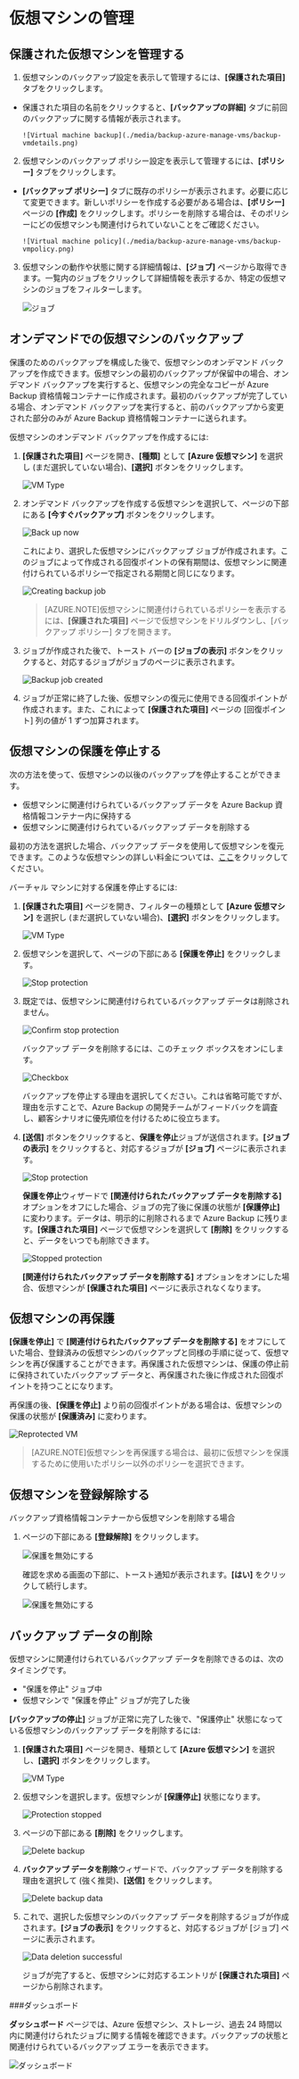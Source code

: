 
<properties
	pageTitle="Azure Backup -仮想マシンの管理"
	description="Azure 仮想マシンを管理する方法について説明します。"
	services="backup"
	documentationCenter=""
	authors="jimpark"
	manager="jwhit"
	editor=""/>

<tags
	ms.service="backup"
	ms.workload="storage-backup-recovery"
	ms.tgt_pltfrm="na"
	ms.devlang="na"
	ms.topic="article"
	ms.date="05/28/2015"
	ms.author="jimpark"/>

# 仮想マシンの管理


## 保護された仮想マシンを管理する

1. 仮想マシンのバックアップ設定を表示して管理するには、**[保護された項目]** タブをクリックします。

  - 保護された項目の名前をクリックすると、**[バックアップの詳細]** タブに前回のバックアップに関する情報が表示されます。

        ![Virtual machine backup](./media/backup-azure-manage-vms/backup-vmdetails.png)

2. 仮想マシンのバックアップ ポリシー設定を表示して管理するには、**[ポリシー]** タブをクリックします。

  - **[バックアップ ポリシー]** タブに既存のポリシーが表示されます。必要に応じて変更できます。新しいポリシーを作成する必要がある場合は、**[ポリシー]** ページの **[作成]** をクリックします。ポリシーを削除する場合は、そのポリシーにどの仮想マシンも関連付けられていないことをご確認ください。

        ![Virtual machine policy](./media/backup-azure-manage-vms/backup-vmpolicy.png)

3. 仮想マシンの動作や状態に関する詳細情報は、**[ジョブ]** ページから取得できます。一覧内のジョブをクリックして詳細情報を表示するか、特定の仮想マシンのジョブをフィルターします。

    ![ジョブ](./media/backup-azure-manage-vms/backup-job.png)

## オンデマンドでの仮想マシンのバックアップ
保護のためのバックアップを構成した後で、仮想マシンのオンデマンド バックアップを作成できます。仮想マシンの最初のバックアップが保留中の場合、オンデマンド バックアップを実行すると、仮想マシンの完全なコピーが Azure Backup 資格情報コンテナーに作成されます。最初のバックアップが完了している場合、オンデマンド バックアップを実行すると、前のバックアップから変更された部分のみが Azure Backup 資格情報コンテナーに送られます。

仮想マシンのオンデマンド バックアップを作成するには:

1. **[保護された項目]** ページを開き、**[種類]** として **[Azure 仮想マシン]** を選択し (まだ選択していない場合)、**[選択]** ボタンをクリックします。

    ![VM Type](./media/backup-azure-manage-vms/vm-type.png)

2. オンデマンド バックアップを作成する仮想マシンを選択して、ページの下部にある **[今すぐバックアップ]** ボタンをクリックします。

    ![Back up now](./media/backup-azure-manage-vms/backup-now.png)

    これにより、選択した仮想マシンにバックアップ ジョブが作成されます。このジョブによって作成される回復ポイントの保有期間は、仮想マシンに関連付けられているポリシーで指定される期間と同じになります。

    ![Creating backup job](./media/backup-azure-manage-vms/creating-job.png)

    >[AZURE.NOTE]仮想マシンに関連付けられているポリシーを表示するには、**[保護された項目]** ページで仮想マシンをドリルダウンし、[バックアップ ポリシー] タブを開きます。

3. ジョブが作成された後で、トースト バーの **[ジョブの表示]** ボタンをクリックすると、対応するジョブがジョブのページに表示されます。

    ![Backup job created](./media/backup-azure-manage-vms/created-job.png)

4. ジョブが正常に終了した後、仮想マシンの復元に使用できる回復ポイントが作成されます。また、これによって **[保護された項目]** ページの [回復ポイント] 列の値が 1 ずつ加算されます。

## 仮想マシンの保護を停止する
次の方法を使って、仮想マシンの以後のバックアップを停止することができます。

- 仮想マシンに関連付けられているバックアップ データを Azure Backup 資格情報コンテナー内に保持する
- 仮想マシンに関連付けられているバックアップ データを削除する

最初の方法を選択した場合、バックアップ データを使用して仮想マシンを復元できます。このような仮想マシンの詳しい料金については、[ここ](http://azure.microsoft.com/pricing/details/backup/)をクリックしてください。

バーチャル マシンに対する保護を停止するには:

1. **[保護された項目]** ページを開き、フィルターの種類として **[Azure 仮想マシン]** を選択し (まだ選択していない場合)、**[選択]** ボタンをクリックします。

    ![VM Type](./media/backup-azure-manage-vms/vm-type.png)

2. 仮想マシンを選択して、ページの下部にある **[保護を停止]** をクリックします。

    ![Stop protection](./media/backup-azure-manage-vms/stop-protection.png)

3. 既定では、仮想マシンに関連付けられているバックアップ データは削除されません。

    ![Confirm stop protection](./media/backup-azure-manage-vms/confirm-stop-protection.png)

    バックアップ データを削除するには、このチェック ボックスをオンにします。

    ![Checkbox](./media/backup-azure-manage-vms/checkbox.png)

    バックアップを停止する理由を選択してください。これは省略可能ですが、理由を示すことで、Azure Backup の開発チームがフィードバックを調査し、顧客シナリオに優先順位を付けるために役立ちます。

4. **[送信]** ボタンをクリックすると、**保護を停止**ジョブが送信されます。**[ジョブの表示]** をクリックすると、対応するジョブが **[ジョブ]** ページに表示されます。

    ![Stop protection](./media/backup-azure-manage-vms/stop-protect-success.png)

    **保護を停止**ウィザードで **[関連付けられたバックアップ データを削除する]** オプションをオフにした場合、ジョブの完了後に保護の状態が **[保護停止]** に変わります。データは、明示的に削除されるまで Azure Backup に残ります。**[保護された項目]** ページで仮想マシンを選択して **[削除]** をクリックすると、データをいつでも削除できます。

    ![Stopped protection](./media/backup-azure-manage-vms/protection-stopped-status.png)

    **[関連付けられたバックアップ データを削除する]** オプションをオンにした場合、仮想マシンが **[保護された項目]** ページに表示されなくなります。

## 仮想マシンの再保護
**[保護を停止]** で **[関連付けられたバックアップ データを削除する]** をオフにしていた場合、登録済みの仮想マシンのバックアップと同様の手順に従って、仮想マシンを再び保護することができます。再保護された仮想マシンは、保護の停止前に保持されていたバックアップ データと、再保護された後に作成された回復ポイントを持つことになります。

再保護の後、**[保護を停止]** より前の回復ポイントがある場合は、仮想マシンの保護の状態が **[保護済み]** に変わります。

  ![Reprotected VM](./media/backup-azure-manage-vms/reprotected-status.png)

>[AZURE.NOTE]仮想マシンを再保護する場合は、最初に仮想マシンを保護するために使用いたポリシー以外のポリシーを選択できます。

## 仮想マシンを登録解除する

バックアップ資格情報コンテナーから仮想マシンを削除する場合

1. ページの下部にある **[登録解除]** をクリックします。

    ![保護を無効にする](./media/backup-azure-manage-vms/unregister-button.png)

    確認を求める画面の下部に、トースト通知が表示されます。**[はい]** をクリックして続行します。

    ![保護を無効にする](./media/backup-azure-manage-vms/confirm-unregister.png)

## バックアップ データの削除
仮想マシンに関連付けられているバックアップ データを削除できるのは、次のタイミングです。

- "保護を停止" ジョブ中
- 仮想マシンで "保護を停止" ジョブが完了した後

**[バックアップの停止]** ジョブが正常に完了した後で、"保護停止" 状態になっている仮想マシンのバックアップ データを削除するには:

1. **[保護された項目]** ページを開き、種類として **[Azure 仮想マシン]** を選択し、**[選択]** ボタンをクリックします。

    ![VM Type](./media/backup-azure-manage-vms/vm-type.png)

2. 仮想マシンを選択します。仮想マシンが **[保護停止]** 状態になります。

    ![Protection stopped](./media/backup-azure-manage-vms/protection-stopped-b.png)

3. ページの下部にある **[削除]** をクリックします。

    ![Delete backup](./media/backup-azure-manage-vms/delete-backup.png)

4. **バックアップ データを削除**ウィザードで、バックアップ データを削除する理由を選択して (強く推奨)、**[送信]** をクリックします。

    ![Delete backup data](./media/backup-azure-manage-vms/delete-backup-data.png)

5. これで、選択した仮想マシンのバックアップ データを削除するジョブが作成されます。**[ジョブの表示]** をクリックすると、対応するジョブが [ジョブ] ページに表示されます。

    ![Data deletion successful](./media/backup-azure-manage-vms/delete-data-success.png)

    ジョブが完了すると、仮想マシンに対応するエントリが **[保護された項目]** ページから削除されます。


###ダッシュボード

**ダッシュボード** ページでは、Azure 仮想マシン、ストレージ、過去 24 時間以内に関連付けられたジョブに関する情報を確認できます。バックアップの状態と関連付けられているバックアップ エラーを表示できます。

  ![ダッシュボード](./media/backup-azure-manage-vms/dashboard-protectedvms.png)
 

<!---HONumber=July15_HO3-->